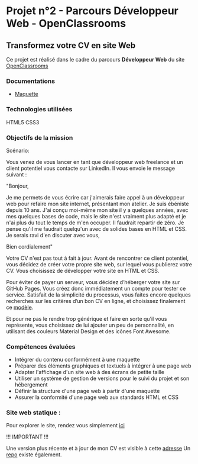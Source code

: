 # Projet n°2 - Parcours Développeur Web - OpenClassrooms
## Transformez votre CV en site Web

Ce projet est réalisé dans le cadre du parcours **Développeur Web** du site [OpenClassrooms](https://openclassrooms.com/ "OpenClassrooms")

### Documentations
* [Maquette](docs/maquette.png)

### Technologies utilisées
HTML5
CSS3

### Objectifs de la mission
Scénario:

Vous venez de vous lancer en tant que développeur web freelance et un client potentiel vous contacte sur LinkedIn. Il vous envoie le message suivant :

"Bonjour,

Je me permets de vous écrire car j'aimerais faire appel à un développeur web pour refaire mon site internet, présentant mon atelier. Je suis ébéniste depuis 10 ans. J'ai conçu moi-même mon site il y a quelques années, avec mes quelques bases de code, mais le site n'est vraiment plus adapté et je n'ai plus du tout le temps de m'en occuper. Il faudrait repartir de zéro. Je pense qu'il me faudrait quelqu'un avec de solides bases en HTML et CSS. Je serais ravi d'en discuter avec vous,

Bien cordialement"

Votre CV n'est pas tout à fait à jour. Avant de rencontrer ce client potentiel, vous décidez de créer votre propre site web, sur lequel vous publierez votre CV. Vous choisissez de développer votre site en HTML et CSS. 

Pour éviter de payer un serveur, vous décidez d’héberger votre site sur GitHub Pages. Vous créez donc immédiatement un compte pour tester ce service. Satisfait de la simplicité du processus, vous faites encore quelques recherches sur les critères d’un bon CV en ligne, et choisissez finalement ce [modèle](docs/maquette.png).

Et pour ne pas le rendre trop générique et faire en sorte qu’il vous représente, vous choisissez de lui ajouter un peu de personnalité, en utilisant des couleurs Material Design et des icônes Font Awesome.

### Compétences évaluées
  * Intégrer du contenu conformément à une maquette
  * Préparer des éléments graphiques et textuels à intégrer à une page web
  * Adapter l'affichage d'un site web à des écrans de petite taille
  * Utiliser un système de gestion de versions pour le suivi du projet et son hébergement
  * Définir la structure d'une page web à partir d'une maquette
  * Assurer la conformité d'une page web aux standards HTML et CSS

### Site web statique :

Pour explorer le site, rendez vous simplement [ici](https://www.hugohemon.fr/projet2/)

!!! IMPORTANT !!! 

Une version plus récente et à jour de mon CV est visible à cette [adresse](https://www.hugohemon.fr/CV/)
Un [repo](https://github.com/Guetso/CV) existe également.